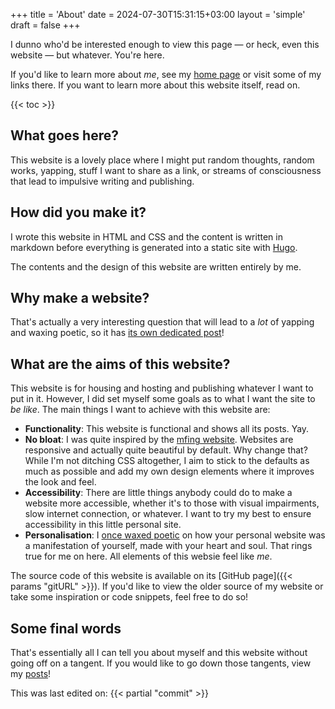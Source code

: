 +++
title = 'About'
date = 2024-07-30T15:31:15+03:00
layout = 'simple'
draft = false
+++

I dunno who'd be interested enough to view this page — or heck, even this website — but whatever. You're here.

If you'd like to learn more about *me*, see my [home page](/) or visit some of my links there. If you want to learn more about this website itself, read on.

{{< toc >}}

## What goes here?

This website is a lovely place where I might put random thoughts, random works, yapping, stuff I want to share as a link, or streams of consciousness that lead to impulsive writing and publishing.

## How did you make it?

I wrote this website in HTML and CSS and the content is written in markdown before everything is generated into a static site with [Hugo](https://gohugo.io).

The contents and the design of this website are written entirely by me.

## Why make a website?

That's actually a very interesting question that will lead to a *lot* of yapping and waxing poetic, so it has [its own dedicated post](../why-i-made-a-website)!

## What are the aims of this website?

This website is for housing and hosting and publishing whatever I want to put in it. However, I did set myself some goals as to what I want the site to *be like*. The main things I want to achieve with this website are:

- **Functionality**: This website is functional and shows all its posts. Yay.
- **No bloat**: I was quite inspired by the [mfing website](https://motherfuckingwebsite.com/). Websites are responsive and actually quite beautiful by default. Why change that? While I'm not ditching CSS altogether, I aim to stick to the defaults as much as possible and add my own design elements where it improves the look and feel.
- **Accessibility**: There are little things anybody could do to make a website more accessible, whether it's to those with visual impairments, slow internet connection, or whatever. I want to try my best to ensure accessibility in this little personal site.
- **Personalisation**: I [once waxed poetic](../why-i-made-a-website) on how your personal website was a manifestation of yourself, made with your heart and soul. That rings true for me on here. All elements of this websie feel like *me*.

The source code of this website is available on its [GitHub page]({{< params "gitURL" >}}). If you'd like to view the older source of my website or take some inspiration or code snippets, feel free to do so!

## Some final words

That's essentially all I can tell you about myself and this website without going off on a tangent. If you would like to go down those tangents, view my [posts](/posts/)!

This was last edited on: {{< partial "commit" >}}
